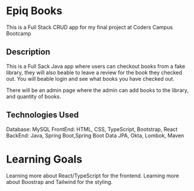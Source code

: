 # Epiq Books

This is a Full Stack CRUD app for my final project at Coders Campus Bootcamp

## Description

This is a Full Sack Java app where users can checkout books from a fake library, they will also beable to leave a review for the book they checked out.
You will beable login and see what books you have checked out.

There will be an admin page where the admin can add books to the library, and quantity of books.

## Technologies Used

Database: MySQL
FrontEnd: HTML, CSS, TypeScript, Bootstrap, React
BackEnd: Java, Spring Boot,Spring Boot Data JPA, Okta, Lombok, Maven


# Learning Goals

Learning more about React/TypeScript for the frontend. Learning more about Boostrap and Tailwind for the styling.
